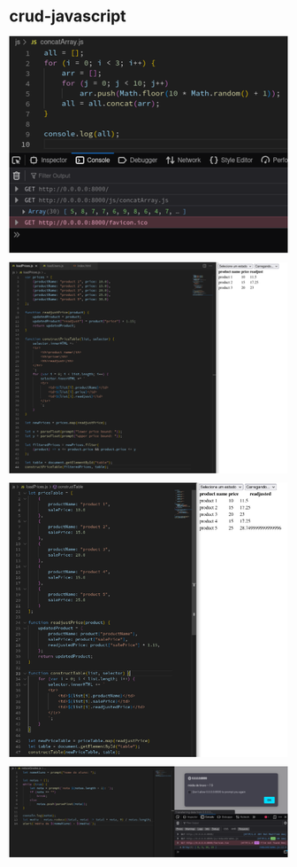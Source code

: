 # crud-javascript
<p align="center">
  <img src="./img/concat.png" alt="Concat functionality">
</p>

<p align="center">
  <img src="./img/filter.png" alt="Filter functionality">
</p>

<p align="center">
  <img src="./img/inject.png" alt="Injection functionality">
</p>

<p align="center">
  <img src="./img/reduce.png" alt="Reduction functionality">
</p>
